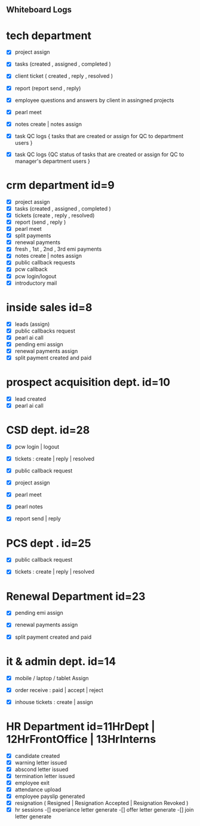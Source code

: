## Whiteboard Logs 

# tech department 
-[x] project assign 
-[x] tasks (created , assigned ,  completed )
-[x] client ticket ( created , reply , resolved )
-[x] report (report send , reply)
-[x] employee questions and answers by client in assingned projects 
-[x] pearl meet 
-[x] notes create | notes assign 
-[x] task QC logs { tasks that are created or assign for QC to department users } 

-[x] task QC logs {QC status of tasks that are created or assign for QC to manager's department users } 


# crm department                id=9
-[x] project assign 
-[x] tasks (created , assigned ,  completed )
-[x] tickets (create , reply , resolved)
-[x] report (send , reply )
-[x] pearl meet 
-[x]  split payments 
-[x] renewal payments
-[x] fresh , 1st , 2nd , 3rd  emi payments 
-[x] notes create | notes assign 
-[x] public callback requests
-[x] pcw callback 
-[x] pcw login/logout 
-[x] introductory mail

# inside sales                   id=8
-[x] leads (assign)
-[x] public callbacks request
-[x] pearl ai call 
-[x] pending emi assign
-[x] renewal payments assign 
-[x] split payment created and paid

# prospect acquisition dept.     id=10
-[x] lead created 
-[x] pearl ai call

# CSD dept.                      id=28
-[x] pcw login  |  logout
-[x] tickets : create | reply | resolved
-[x] public callback request
-[x] project assign 
-[x] pearl meet
-[x] pearl notes
-[x] report send | reply 


# PCS dept .                    id=25
-[x] public callback request
-[x] tickets : create | reply | resolved



# Renewal Department     id=23
-[x] pending emi assign
-[x] renewal payments assign 
-[x] split payment created and paid


# it & admin dept.          id=14
-[x] mobile / laptop / tablet  Assign 
-[x] order receive : paid | accept | reject 
-[x] inhouse tickets : create | assign 


# HR Department                  id=11HrDept | 12HrFrontOffice | 13HrInterns
-[x] candidate  created
-[x] warning letter issued
-[x] abscond letter issued 
-[x] termination letter issued
-[x] employee exit 
-[x] attendance upload 
-[x] employee payslip generated
-[x] resignation ( Resigned | Resignation Accepted | Resignation Revoked )
-[x] hr sessions 
-[] experiance letter generate
-[] offer letter generate 
-[] join letter generate 